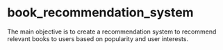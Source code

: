 # book_recommendation_system
The main objective is to create a  recommendation system to recommend  relevant books to users based on popularity  and user interests. 
